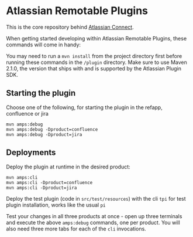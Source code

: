 # Atlassian Remotable Plugins

This is the core repository behind [Atlassian Connect](https://developer.atlassian.com/display/AC/).

When getting started developing within Atlassian Remotable Plugins, these commands will come in handy:

You may need to run a `mvn install` from the project directory first before running these 
commands in the `/plugin` directory. Make sure to use Maven 2.1.0, the version that ships with
and is supported by the Atlassian Plugin SDK.

## Starting the plugin

Choose one of the following, for starting the plugin in the refapp, confluence or jira

    mvn amps:debug
    mvn amps:debug -Dproduct=confluence
    mvn amps:debug -Dproduct=jira
    
## Deployments

Deploy the plugin at runtime in the desired product:

    mvn amps:cli
    mvn amps:cli -Dproduct=confluence
    mvn amps:cli -Dproduct=jira

Deploy the test plugin (code in `src/test/resources`) with the cli `tpi` for test plugin installation, works like the usual `pi`

Test your changes in all three products at once - open up three terminals and execute the above `amps:debug` commands, one per product.  You will also need three more tabs for each of the `cli` invocations.
